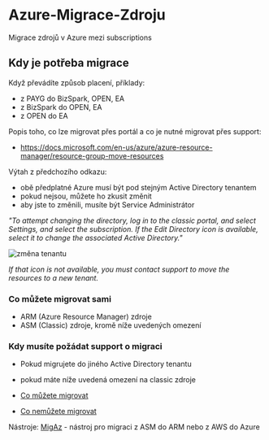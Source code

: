 # Azure-Migrace-Zdroju
Migrace zdrojů v Azure mezi subscriptions
## Kdy je potřeba migrace
Když převádíte způsob placení, příklady:
* z PAYG do BizSpark, OPEN, EA
* z BizSpark do OPEN, EA
* z OPEN do EA

Popis toho, co lze migrovat přes portál a co je nutné migrovat přes support:
* https://docs.microsoft.com/en-us/azure/azure-resource-manager/resource-group-move-resources

Výtah z předchozího odkazu:
* obě předplatné Azure musí být pod stejným Active Directory tenantem
* pokud nejsou, můžete ho zkusit změnit
* aby jste to změnili, musíte být Service Administrátor

_"To attempt changing the directory, log in to the classic portal, and select Settings, and select the subscription. If the Edit Directory icon is available, select it to change the associated Active Directory."_

![změna tenantu](https://docs.microsoft.com/en-us/azure/azure-resource-manager/media/resource-group-move-resources/edit-directory.png)

_If that icon is not available, you must contact support to move the resources to a new tenant._

### Co můžete migrovat sami
* ARM (Azure Resource Manager) zdroje
* ASM (Classic) zdroje, kromě níže uvedených omezení

### Kdy musíte požádat support o migraci
* Pokud migrujete do jiného Active Directory tenantu
* pokud máte níže uvedená omezení na classic zdroje

* [Co můžete migrovat](https://docs.microsoft.com/en-us/azure/azure-resource-manager/resource-group-move-resources#services-that-enable-move)
* [Co nemůžete migrovat](https://docs.microsoft.com/en-us/azure/azure-resource-manager/resource-group-move-resources#services-that-do-not-enable-move)

Nástroje:
[MigAz](https://github.com/Azure/migAz) - nástroj pro migraci z ASM do ARM nebo z AWS do Azure
